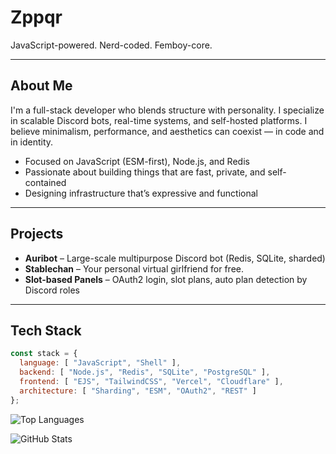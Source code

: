 # Zppqr

JavaScript-powered. Nerd-coded. Femboy-core.

---

## About Me

I'm a full-stack developer who blends structure with personality. I specialize in scalable Discord bots, real-time systems, and self-hosted platforms. I believe minimalism, performance, and aesthetics can coexist — in code and in identity.

- Focused on JavaScript (ESM-first), Node.js, and Redis
- Passionate about building things that are fast, private, and self-contained
- Designing infrastructure that’s expressive and functional

---

## Projects

- **Auribot** – Large-scale multipurpose Discord bot (Redis, SQLite, sharded)
- **Stablechan** – Your personal virtual girlfriend for free.
- **Slot-based Panels** – OAuth2 login, slot plans, auto plan detection by Discord roles

---

## Tech Stack

```js
const stack = {
  language: [ "JavaScript", "Shell" ],
  backend: [ "Node.js", "Redis", "SQLite", "PostgreSQL" ],
  frontend: [ "EJS", "TailwindCSS", "Vercel", "Cloudflare" ],
  architecture: [ "Sharding", "ESM", "OAuth2", "REST" ]
};
```

![Top Languages](https://github-readme-stats.vercel.app/api/top-langs/?username=RealZppqr&layout=compact&theme=transparent&hide_border=true)

![GitHub Stats](https://github-readme-stats.vercel.app/api?username=RealZppqr&show_icons=true&theme=transparent&hide_border=true)

